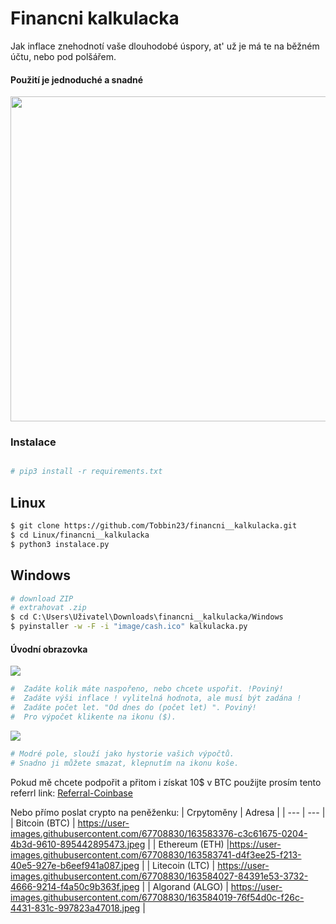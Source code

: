 <h1> Financni kalkulacka</h1>
Jak inflace znehodnotí vaše dlouhodobé úspory, at' už je má te na běžném účtu, nebo pod polšářem.
<h4> Použití je jednoduché a snadné</h4>

<img src="https://user-images.githubusercontent.com/67708830/152659745-3ba1adb4-c489-4d84-a6f6-a087847a8ca8.png" width="520" />

<h3> Instalace </h3>

```bash

# pip3 install -r requirements.txt 
```
<h2> Linux </h2>

```bash
$ git clone https://github.com/Tobbin23/financni__kalkulacka.git
$ cd Linux/financni__kalkulacka
$ python3 instalace.py

```

<h2> Windows </h2>

```bash
# download ZIP
# extrahovat .zip
$ cd C:\Users\Uživatel\Downloads\financni__kalkulacka/Windows
$ pyinstaller -w -F -i "image/cash.ico" kalkulacka.py
```

<h4>Úvodní obrazovka</h4>



<img src="https://user-images.githubusercontent.com/67708830/163803116-c5431420-4552-4b65-a856-d380f8db7534.png" />





```bash
#  Zadáte kolik máte naspořeno, nebo chcete uspořit. !Poviný!
#  Zadáte výši inflace ! vylitelná hodnota, ale musí být zadána !
#  Zadáte počet let. "Od dnes do (počet let) ". Poviný!
#  Pro výpočet klikente na ikonu ($).

```


<img src="https://user-images.githubusercontent.com/67708830/163803135-9cb550ed-fc3a-40a1-88d1-8ac06db951ce.png" />



```bash
# Modré pole, slouží jako hystorie vašich výpočtů.
# Snadno ji můžete smazat, klepnutím na ikonu koše.
```

Pokud mě chcete podpořit a přitom i získat 10$ v BTC použijte prosím tento referrl link:
[Referral-Coinbase](https://www.coinbase.com/join/szava_j?src=android-link)

Nebo přímo poslat crypto na peněženku:
| Crpytoměny | Adresa |
| --- | --- |
| Bitcoin (BTC) | https://user-images.githubusercontent.com/67708830/163583376-c3c61675-0204-4b3d-9610-895442895473.jpeg |
| Ethereum (ETH) |https://user-images.githubusercontent.com/67708830/163583741-d4f3ee25-f213-40e5-927e-b6eef941a087.jpeg |
| Litecoin (LTC) | https://user-images.githubusercontent.com/67708830/163584027-84391e53-3732-4666-9214-f4a50c9b363f.jpeg |
| Algorand (ALGO) | https://user-images.githubusercontent.com/67708830/163584019-76f54d0c-f26c-4431-831c-997823a47018.jpeg |

